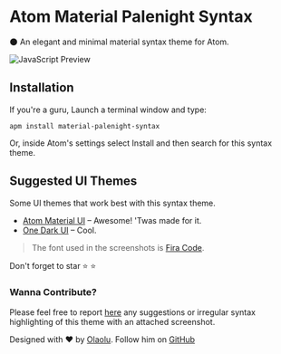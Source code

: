 # Atom Material Palenight Syntax

:new_moon: An elegant and minimal material syntax theme for Atom.


![JavaScript Preview](http://i.imgur.com/0ZIMf3U.png)

## Installation
If you're a guru, Launch a terminal window and type:
```shell
apm install material-palenight-syntax
```

Or, inside Atom's settings select Install and then search for this syntax theme.

## Suggested UI Themes

Some UI themes that work best with this syntax theme.

* [Atom Material UI][1] &ndash; Awesome! 'Twas made for it.
* [One Dark UI][2] &ndash; Cool.

[1]: https://atom.io/themes/atom-material-ui
[2]: https://atom.io/themes/one-dark-ui

> The font used in the screenshots is [Fira Code](https://github.com/tonsky/FiraCode).

Don't forget to star :star: :star:

### Wanna Contribute?
Please feel free to report [here](https://github.com/whizkydee/material-palenight-syntax/issues) any suggestions or irregular syntax highlighting of this theme with an attached screenshot.

Designed with :heart: by [Olaolu](https://whizkydee.github.io). Follow him on [GitHub](https://github.com/whizkydee)
